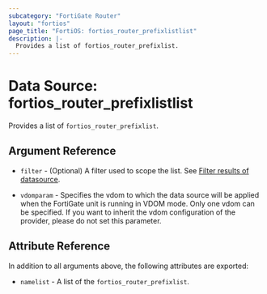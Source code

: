 ```yaml
---
subcategory: "FortiGate Router"
layout: "fortios"
page_title: "FortiOS: fortios_router_prefixlistlist"
description: |-
  Provides a list of fortios_router_prefixlist.
---
```


# Data Source: fortios_router_prefixlistlist
Provides a list of `fortios_router_prefixlist`.

## Argument Reference

* `filter` - (Optional) A filter used to scope the list. See [Filter results of datasource](https://registry.terraform.io/providers/fortinetdev/fortios/latest/docs/guides/fgt_filter).

* `vdomparam` - Specifies the vdom to which the data source will be applied when the FortiGate unit is running in VDOM mode. Only one vdom can be specified. If you want to inherit the vdom configuration of the provider, please do not set this parameter.

## Attribute Reference

In addition to all arguments above, the following attributes are exported:

* `namelist` -  A list of the `fortios_router_prefixlist`.
